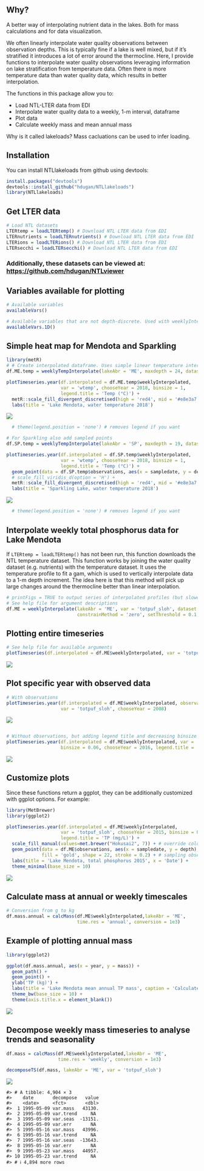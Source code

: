 
<!-- README.md is generated from README.Rmd. Please edit that file -->

## Why?

A better way of interpolating nutrient data in the lakes. Both for mass
calculations and for data visualization.

We often linearly interpolate water quality observations between
observation depths. This is typically fine if a lake is well mixed, but
if it’s stratified it introduces a lot of error around the thermocline.
Here, I provide functions to interpolate water quality observations
leveraging information on lake stratification from temperature data.
Often there is more temperature data than water quality data, which
results in better interpolation.

The functions in this package allow you to:

- Load NTL-LTER data from EDI
- Interpolate water quality data to a weekly, 1-m interval, dataframe
- Plot data
- Calculate weekly mass and mean annual mass

Why is it called lakeloads? Mass cacluations can be used to infer
loading.

## Installation

You can install NTLlakeloads from github using devtools:

``` r
install.packages("devtools")
devtools::install_github("hdugan/NTLlakeloads")
library(NTLlakeloads)
```

## Get LTER data

``` r
# Load NTL datasets
LTERtemp = loadLTERtemp() # Download NTL LTER data from EDI
LTERnutrients = loadLTERnutrients() # Download NTL LTER data from EDI
LTERions = loadLTERions() # Download NTL LTER data from EDI
LTERsecchi = loadLTERsecchi() # Download NTL LTER data from EDI
```

### Additionally, these datasets can be viewed at: <https://github.com/hdugan/NTLviewer>

## Variables available for plotting

``` r
# Available variables
availableVars()

# Available variables that are not depth-discrete. Used with weeklyInterpolate.1D.
availableVars.1D()
```

## Simple heat map for Mendota and Sparkling

``` r
library(metR)
# # Create interpolated dataframe. Uses simple linear temperature interpolation 
df.ME.temp = weeklyTempInterpolate(lakeAbr = 'ME', maxdepth = 24, dataset = LTERtemp)

plotTimeseries.year(df.interpolated = df.ME.temp$weeklyInterpolated,   
                    var = 'wtemp', chooseYear = 2018, binsize = 1, 
                    legend.title = 'Temp (°C)') +
  metR::scale_fill_divergent_discretised(high = 'red4', mid = '#e8e3a7', low = 'lightblue4', midpoint = 15) +
  labs(title = 'Lake Mendota, water temperature 2018')
```

![](man/figures/README-unnamed-chunk-3-1.png)<!-- -->

``` r
  # theme(legend.position = 'none') # removes legend if you want 

# For Sparkling also add sampled points
df.SP.temp = weeklyTempInterpolate(lakeAbr = 'SP', maxdepth = 19, dataset = LTERtemp)

plotTimeseries.year(df.interpolated = df.SP.temp$weeklyInterpolated,   
                    var = 'wtemp', chooseYear = 2018, binsize = 1, 
                    legend.title = 'Temp (°C)') +
  geom_point(data = df.SP.temp$observations, aes(x = sampledate, y = depth), size = 0.2) + # add sampling points
  # scale_fill_viridis_d(option = 'H') +
  metR::scale_fill_divergent_discretised(high = 'red4', mid = '#e8e3a7', low = 'lightblue4', midpoint = 15) +
  labs(title = 'Sparkling Lake, water temperature 2018')
```

![](man/figures/README-unnamed-chunk-3-2.png)<!-- -->

``` r
  # theme(legend.position = 'none') # removes legend if you want 
```

## Interpolate weekly total phosphorus data for Lake Mendota

If `LTERtemp = loadLTERtemp()` has not been run, this function downloads
the NTL temperature dataset. This function works by joining the water
quality dataset (e.g. nutrients) with the temperature dataset. It uses
the temperature profile to fit a gam, which is used to vertically
interpolate data to a 1-m depth increment. The idea here is that this
method will pick up large changes around the thermocline better than
linear interpolation.

``` r
# printFigs = TRUE to output series of interpolated profiles (but slower)
# See help file for argument descriptions
df.ME = weeklyInterpolate(lakeAbr = 'ME', var = 'totpuf_sloh', dataset = LTERnutrients, maxdepth = 24, 
                          constrainMethod = 'zero', setThreshold = 0.1, printFigs = F)
```

## Plotting entire timeseries

``` r
# See help file for available arguments
plotTimeseries(df.interpolated = df.ME$weeklyInterpolated, var = 'totpuf_sloh')
```

![](man/figures/README-unnamed-chunk-5-1.png)<!-- -->

## Plot specific year with observed data

``` r
# With observations
plotTimeseries.year(df.interpolated = df.ME$weeklyInterpolated, observations = df.ME$observations,  
                    var = 'totpuf_sloh', chooseYear = 2008)
```

![](man/figures/README-unnamed-chunk-6-1.png)<!-- -->

``` r

# Without observations, but adding legend title and decreasing binsize 
plotTimeseries.year(df.interpolated = df.ME$weeklyInterpolated, var = 'totpuf_sloh', 
                    binsize = 0.06, chooseYear = 2016, legend.title = 'TP (mg/L)')
```

![](man/figures/README-unnamed-chunk-6-2.png)<!-- -->

## Customize plots

Since these functions return a ggplot, they can be additionally
customized with ggplot options. For example:

``` r
library(MetBrewer)
library(ggplot2)

plotTimeseries.year(df.interpolated = df.ME$weeklyInterpolated,
                    var = 'totpuf_sloh', chooseYear = 2015, binsize = 0.1, 
                    legend.title = 'TP (mg/L)') +
  scale_fill_manual(values=met.brewer("Hokusai2", 7)) + # override color default
  geom_point(data = df.ME$observations, aes(x = sampledate, y = depth), size = 1, 
             fill = 'gold', shape = 22, stroke = 0.2) + # sampling observations
  labs(title = 'Lake Mendota, total phosphorus 2015', x = 'Date') +
  theme_minimal(base_size = 10)
```

![](man/figures/README-unnamed-chunk-7-1.png)<!-- -->

## Calculate mass at annual or weekly timescales

``` r
# Conversion from g to kg
df.mass.annual = calcMass(df.ME$weeklyInterpolated,lakeAbr = 'ME', 
                          time.res = 'annual', conversion = 1e3)
```

## Example of plotting annual mass

``` r
library(ggplot2)

ggplot(df.mass.annual, aes(x = year, y = mass)) +
  geom_path() +
  geom_point() +
  ylab('TP (kg)') +
  labs(title = 'Lake Mendota mean annual TP mass', caption = 'Calculated from NTLlakeloads') +  
  theme_bw(base_size = 10) +
  theme(axis.title.x = element_blank())
```

![](man/figures/README-unnamed-chunk-9-1.png)<!-- -->

## Decompose weekly mass timeseries to analyse trends and seasonality

``` r
df.mass = calcMass(df.ME$weeklyInterpolated,lakeAbr = 'ME', 
                   time.res = 'weekly', conversion = 1e3)

decomposeTS(df.mass, lakeAbr = 'ME', var = 'totpuf_sloh')
```

![](man/figures/README-unnamed-chunk-10-1.png)<!-- -->

    #> # A tibble: 4,904 × 3
    #>    date       decompose   value
    #>    <date>     <fct>       <dbl>
    #>  1 1995-05-09 var.mass   43130.
    #>  2 1995-05-09 var.trend     NA 
    #>  3 1995-05-09 var.seas  -13151.
    #>  4 1995-05-09 var.err       NA 
    #>  5 1995-05-16 var.mass   43996.
    #>  6 1995-05-16 var.trend     NA 
    #>  7 1995-05-16 var.seas  -13643.
    #>  8 1995-05-16 var.err       NA 
    #>  9 1995-05-23 var.mass   44957.
    #> 10 1995-05-23 var.trend     NA 
    #> # ℹ 4,894 more rows
